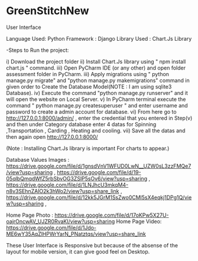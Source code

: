 # GreenStitchNew
User Interface


Language Used: Python 
Framework : Django
Library Used : Chart.Js Library

-Steps to Run the project:

 i) Download the project folder
 ii) Install Chart.Js library using " npm install chart.js " command.
 iii) Open PyCharm IDE (or any other) and open folder assessment folder in PyCharm.
 iii) Apply migrations using " python manage.py migrate" and "python manage.py makemigrations" command in given order to Create the Database Model(NOTE : I am using sqlite3 Database).
 iv)  Execute the command "python manage.py runserver" and it will open the website on Local Server.
 v)  In PyCharm terminal execute the command " python manage.py createsuperuser " and enter username and password to create a admin account for database.
 vi) From here go to http://127.0.0.1:8000/admin/  , enter the credential that you entered in Step(v) and then under Category database enter 4 datas for Spinning ,Transportation , Carding , Heating and cooling.
 vii) Save all the datas and then again open http://127.0.0.1:8000/
 
 (Note : Installing Chart.Js library is important For charts to appear.)
 
 
 
 Database Values Images : https://drive.google.com/file/d/1gnsdVnV1WFUD0LwN__UZW0sL3zzFMQe7/view?usp=sharing ,
                          https://drive.google.com/file/d/19-05qlbQmqdWfZ5rbSbvOG3ZSlP5sOv6/view?usp=sharing ,
                          https://drive.google.com/file/d/1LNJhcU3mkqM4-n8v3SEhnZAIO2k3hWo2/view?usp=share_link ,
                          https://drive.google.com/file/d/12kk5JGrM1SsZwo0CMl5sX4eqkj1DPg1Q/view?usp=sharing ,
                          
Home Page Photo : https://drive.google.com/file/d/17oKPw5X27U-oajrOncwAV_UJZR0RvaKI/view?usp=sharing
Home Page Video: https://drive.google.com/file/d/1Jdo-ME6wY35AqZlHPWrYarN_PNatztqs/view?usp=share_link

These User Interface is Responsive but because of the absense of the layout for mobile version, it can give good feel on Desktop.

